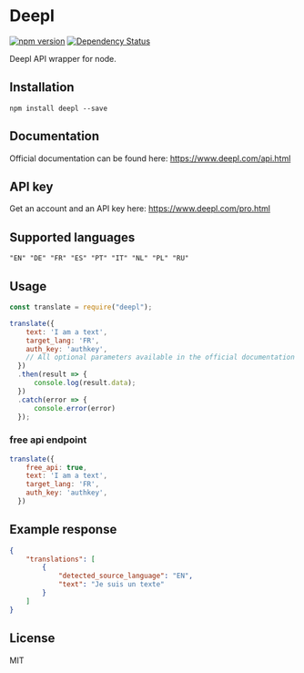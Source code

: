 # Deepl

[![npm version](https://img.shields.io/npm/v/deepl.svg)](https://www.npmjs.com/package/deepl)
[![Dependency Status](https://david-dm.org/funkyremi/deepl.svg)](https://david-dm.org/funkyremi/deepl)

Deepl API wrapper for node.

## Installation
```
npm install deepl --save
```

## Documentation

Official documentation can be found here: https://www.deepl.com/api.html

## API key

Get an account and an API key here: https://www.deepl.com/pro.html

## Supported languages

`"EN" "DE" "FR" "ES" "PT" "IT" "NL" "PL" "RU"`

## Usage

``` js
const translate = require("deepl");

translate({
    text: 'I am a text',
    target_lang: 'FR',
    auth_key: 'authkey',
    // All optional parameters available in the official documentation can be defined here as well.
  })
  .then(result => {
      console.log(result.data);
  })
  .catch(error => {
      console.error(error)
  });
```

### free api endpoint

``` js
translate({
    free_api: true,
    text: 'I am a text',
    target_lang: 'FR',
    auth_key: 'authkey',
  })
```

## Example response

```json
{
    "translations": [
        {
            "detected_source_language": "EN",
            "text": "Je suis un texte"
        }
    ]
}
```

## License

MIT
